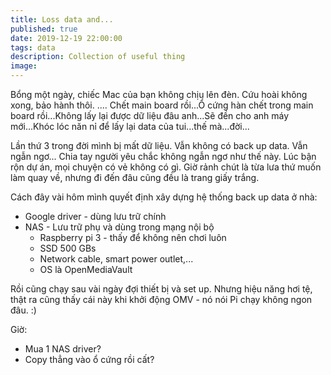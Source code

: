 ```yaml
---
title: Loss data and...
published: true
date: 2019-12-19 22:00:00
tags: data
description: Collection of useful thing
image:
---
```


Bổng một ngày, chiếc Mac của bạn không chịu lên đèn. Cứu hoài không xong, bảo hành thôi.
.... Chết main board rồi...Ổ cứng hàn chết trong main board rồi...Không lấy lại được dữ liệu đâu anh...Sẽ đền cho anh máy mới...Khóc lóc năn nỉ để lấy lại data của tui...thế mà...đời...

Lần thứ 3 trong đời mình bị mất dữ liệu. Vẫn không có back up data. Vẫn ngẫn ngơ... Chia tay người yêu chắc không ngẫn ngơ như thế này. Lúc bận rộn dự án, mọi chuyện có vẻ không có gì. Giờ rảnh chút là từa lưa thứ muốn làm quay về, nhưng đi đến đâu cũng đều là trang giấy trắng.

Cách đây vài hôm mình quyết định xây dựng hệ thống back up data ở nhà:  
- Google driver - dùng lưu trữ chính  
- NAS - Lưu trữ phụ và dùng trong mạng nội bộ  
    - Raspberry pi 3 - thấy để không nên chơi luôn  
    - SSD 500 GBs  
    - Network cable, smart power outlet,...  
    - OS là OpenMediaVault  

Rồi cũng chạy sau vài ngày đợi thiết bị và set up. Nhưng hiệu năng hơi tệ, thật ra cũng thấy cái này khi khởi động OMV - nó nói Pi chạy không ngon đâu. :)  

Giờ:  
- Mua 1 NAS driver?  
- Copy thẳng vào ổ cứng rồi cất?  
